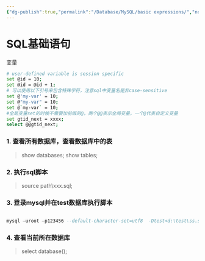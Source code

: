 ```yaml
---
{"dg-publish":true,"permalink":"/Database/MySQL/basic expressions/","noteIcon":"3"}
---
```


# SQL基础语句
变量
```bash
# user-defined variable is session specific
set @id = 10;
set @id = @id + 1;
# 可以使用以下引号来包含特殊字符，注意sql中变量名是非case-sensitive
set @'my-var' = 10;
set @"my-var" = 10;
set @`my-var` = 10;
#全局变量set的时候不需要加前缀的@，两个@@表示全局变量，一个@代表自定义变量
set gtid_next = xxxx;
select @@gtid_next;

```

### 1. 查看所有数据库，查看数据库中的表

>show databases; show tables;

### 2. 执行sql脚本

>source path\xxx.sql;

### 3. 登录mysql并在test数据库执行脚本

```sql

mysql –uroot –p123456 --default-character-set=utf8  -Dtest<d:\test\ss.sql #如果ss.sql中含有use test，就不需要-Dtest了

```

### 4. 查看当前所在数据库

>select database();
